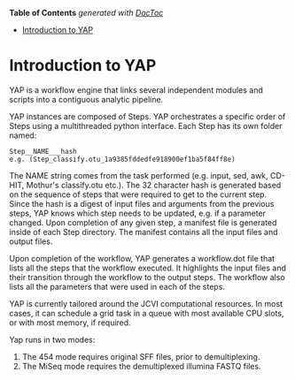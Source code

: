 <!-- START doctoc generated TOC please keep comment here to allow auto update -->
<!-- DON'T EDIT THIS SECTION, INSTEAD RE-RUN doctoc TO UPDATE -->
**Table of Contents**  *generated with [DocToc](http://doctoc.herokuapp.com/)*

- [Introduction to YAP](#introduction-to-yap)

<!-- END doctoc generated TOC please keep comment here to allow auto update -->

# Introduction to YAP

YAP is a workflow engine that links several independent modules and scripts into a contiguous analytic pipeline.

YAP instances are composed of Steps. YAP orchestrates a specific order of Steps using a multithreaded python interface. Each Step has its own folder named:

```
Step__NAME___hash 
e.g. (Step_classify.otu_1a9385fddedfe918900ef1ba5f84ff8e) 
```

The NAME string comes from the task performed (e.g. input, sed, awk, CD-HIT, Mothur's classify.otu etc.). The 32 character hash is generated based on the sequence of steps that were required to get to the current step. Since the hash is a digest of input files and arguments from the previous steps, YAP knows which step needs to be updated, e.g. if a parameter changed. Upon completion of any given step, a manifest file is generated inside of each Step directory. The manifest contains all the input files and output files.

Upon completion of the workflow, YAP generates a workflow.dot file that lists all the steps that the workflow executed. It highlights the input files and their transition through the workflow to the output steps. The workflow also lists all the parameters that were used in each of the steps.

YAP is currently tailored around the JCVI computational resources. In most cases, it can schedule a grid task in a queue with most available CPU slots, or with most memory, if required.

Yap runs in two modes:

1. The 454 mode requires original SFF files, prior to demultiplexing.
2. The MiSeq mode requires the demultiplexed illumina FASTQ files.

